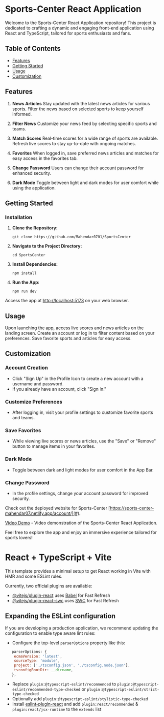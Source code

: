 # Sports-Center React Application

Welcome to the Sports-Center React Application repository! This project is dedicated to crafting a dynamic and engaging front-end application using React and TypeScript, tailored for sports enthusiasts and fans.

## Table of Contents

- [Features](#features)
- [Getting Started](#getting-started)
- [Usage](#usage)
- [Customization](#customization)

## Features

1. **News Articles**
   Stay updated with the latest news articles for various sports. Filter the news based on selected sports to keep yourself informed.

2. **Filter News**
   Customize your news feed by selecting specific sports and teams.

3. **Match Scores**
   Real-time scores for a wide range of sports are available. Refresh live scores to stay up-to-date with ongoing matches.

4. **Favorites**
   When logged in, save preferred news articles and matches for easy access in the favorites tab.

5. **Change Password**
   Users can change their account password for enhanced security.

6. **Dark Mode**
   Toggle between light and dark modes for user comfort while using the application.

## Getting Started

### Installation

1. **Clone the Repository:**
    ```
    git clone https://github.com/Mahendar0701/SportsCenter
    ```

2. **Navigate to the Project Directory:**
    ```
    cd SportsCenter
    ```

3. **Install Dependencies:**
    ```
    npm install
    ```

4. **Run the App:**
    ```
    npm run dev
    ```

Access the app at [http://localhost:5173](http://localhost:5173) on your web browser.

## Usage

Upon launching the app, access live scores and news articles on the landing screen. Create an account or log in to filter content based on your preferences. Save favorite sports and articles for easy access.

## Customization

### Account Creation

- Click "Sign Up" in the Profile Icon to create a new account with a username and password.
- If you already have an account, click "Sign In."

### Customize Preferences

- After logging in, visit your profile settings to customize favorite sports and teams.

### Save Favorites

- While viewing live scores or news articles, use the "Save" or "Remove" button to manage items in your favorites.

### Dark Mode

- Toggle between dark and light modes for user comfort in the App Bar.

### Change Password

- In the profile settings, change your account password for improved security.

Check out the deployed website for Sports-Center [https://sports-center-mahendar07.netlify.app/account/](#).

[Video Demo](#) - Video demonstration of the Sports-Center React Application.

Feel free to explore the app and enjoy an immersive experience tailored for sports lovers!






# React + TypeScript + Vite

This template provides a minimal setup to get React working in Vite with HMR and some ESLint rules.

Currently, two official plugins are available:

- [@vitejs/plugin-react](https://github.com/vitejs/vite-plugin-react/blob/main/packages/plugin-react/README.md) uses [Babel](https://babeljs.io/) for Fast Refresh
- [@vitejs/plugin-react-swc](https://github.com/vitejs/vite-plugin-react-swc) uses [SWC](https://swc.rs/) for Fast Refresh

## Expanding the ESLint configuration

If you are developing a production application, we recommend updating the configuration to enable type aware lint rules:

- Configure the top-level `parserOptions` property like this:

```js
   parserOptions: {
    ecmaVersion: 'latest',
    sourceType: 'module',
    project: ['./tsconfig.json', './tsconfig.node.json'],
    tsconfigRootDir: __dirname,
   },
```

- Replace `plugin:@typescript-eslint/recommended` to `plugin:@typescript-eslint/recommended-type-checked` or `plugin:@typescript-eslint/strict-type-checked`
- Optionally add `plugin:@typescript-eslint/stylistic-type-checked`
- Install [eslint-plugin-react](https://github.com/jsx-eslint/eslint-plugin-react) and add `plugin:react/recommended` & `plugin:react/jsx-runtime` to the `extends` list
